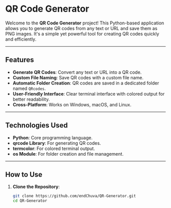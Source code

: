 # QR Code Generator

Welcome to the **QR Code Generator** project! This Python-based application allows you to generate QR codes from any text or URL and save them as PNG images. It's a simple yet powerful tool for creating QR codes quickly and efficiently.

---

## Features

- **Generate QR Codes**: Convert any text or URL into a QR code.
- **Custom File Naming**: Save QR codes with a custom file name.
- **Automatic Folder Creation**: QR codes are saved in a dedicated folder named `QRcodes`.
- **User-Friendly Interface**: Clear terminal interface with colored output for better readability.
- **Cross-Platform**: Works on Windows, macOS, and Linux.

---

## Technologies Used

- **Python**: Core programming language.
- **qrcode Library**: For generating QR codes.
- **termcolor**: For colored terminal output.
- **os Module**: For folder creation and file management.

---

## How to Use

1. **Clone the Repository**:
   ```bash
   git clone https://github.com/endChuva/QR-Generator.git
   cd QR-Generator
